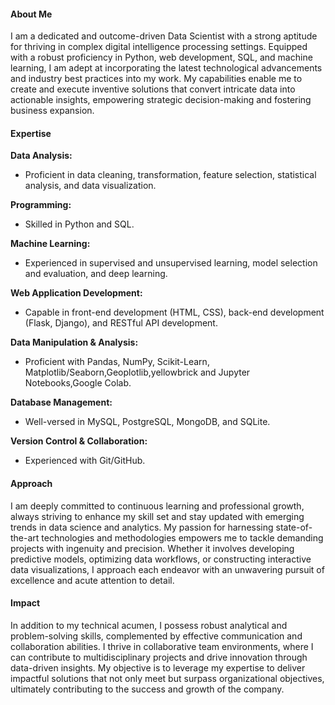 #### About Me

I am a dedicated and outcome-driven Data Scientist with a strong aptitude for thriving in complex digital intelligence processing settings. Equipped with a robust proficiency in Python, web development, SQL, and machine learning, I am adept at incorporating the latest technological advancements and industry best practices into my work. My capabilities enable me to create and execute inventive solutions that convert intricate data into actionable insights, empowering strategic decision-making and fostering business expansion.

#### Expertise

**Data Analysis:**
- Proficient in data cleaning, transformation, feature selection, statistical analysis, and data visualization.

**Programming:**
- Skilled in Python and SQL.

**Machine Learning:**
- Experienced in supervised and unsupervised learning, model selection and evaluation, and deep learning.

**Web Application Development:**
- Capable in front-end development (HTML, CSS), back-end development (Flask, Django), and RESTful API development.

**Data Manipulation & Analysis:**
- Proficient with Pandas, NumPy, Scikit-Learn, Matplotlib/Seaborn,Geoplotlib,yellowbrick and Jupyter Notebooks,Google Colab.

**Database Management:**
- Well-versed in MySQL, PostgreSQL, MongoDB, and SQLite.

**Version Control & Collaboration:**
- Experienced with Git/GitHub.

#### Approach

I am deeply committed to continuous learning and professional growth, always striving to enhance my skill set and stay updated with emerging trends in data science and analytics. My passion for harnessing state-of-the-art technologies and methodologies empowers me to tackle demanding projects with ingenuity and precision. Whether it involves developing predictive models, optimizing data workflows, or constructing interactive data visualizations, I approach each endeavor with an unwavering pursuit of excellence and acute attention to detail.

#### Impact

In addition to my technical acumen, I possess robust analytical and problem-solving skills, complemented by effective communication and collaboration abilities. I thrive in collaborative team environments, where I can contribute to multidisciplinary projects and drive innovation through data-driven insights. My objective is to leverage my expertise to deliver impactful solutions that not only meet but surpass organizational objectives, ultimately contributing to the success and growth of the company.
